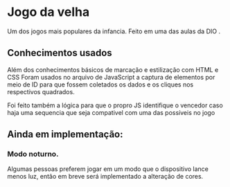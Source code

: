 # Jogo da velha 

Um dos jogos mais populares da infancia.
Feito em uma das aulas da DIO .

## Conhecimentos usados

Além dos conhecimentos básicos de marcação e estilização com HTML e CSS Foram usados no arquivo de JavaScript a captura de elementos por meio de ID para que fossem coletados os dados e os cliques nos respectivos quadrados.

Foi feito também a lógica para que o propro JS identifique o vencedor caso haja uma sequencia que seja compativel com uma das possíveis no jogo 

## Ainda em implementação:


### Modo noturno.

Algumas pessoas preferem jogar em um modo que o dispositivo lance menos luz, então em breve será implementado a alteração de cores.
